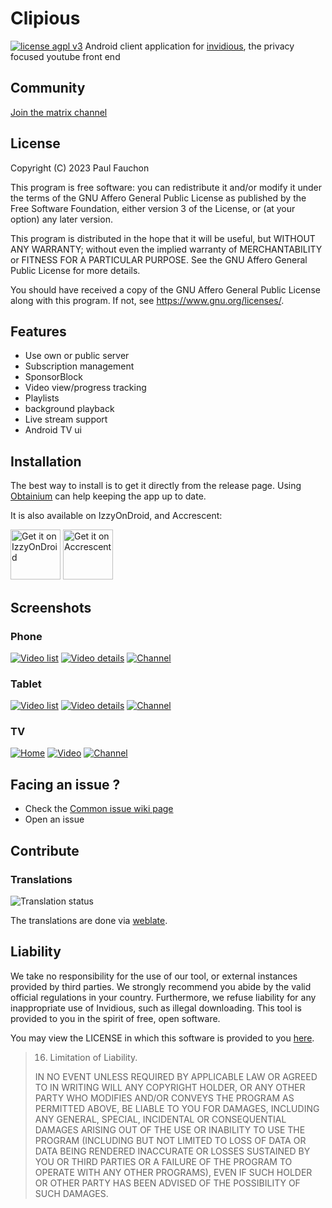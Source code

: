 # Clipious

[![license agpl v3](https://shields.io/badge/License-AGPL%20v3-blue.svg)](https://www.gnu.org/licenses/agpl-3.0.en.html)
Android client application for [invidious](https://invidious.io), the privacy focused youtube front end

## Community

[Join the matrix channel](https://matrix.to/#/#clipious:matrix.org)

## License

Copyright (C) 2023 Paul Fauchon

This program is free software: you can redistribute it and/or modify
it under the terms of the GNU Affero General Public License as published
by the Free Software Foundation, either version 3 of the License, or
(at your option) any later version.

This program is distributed in the hope that it will be useful,
but WITHOUT ANY WARRANTY; without even the implied warranty of
MERCHANTABILITY or FITNESS FOR A PARTICULAR PURPOSE.  See the
GNU Affero General Public License for more details.

You should have received a copy of the GNU Affero General Public License
along with this program.  If not, see <https://www.gnu.org/licenses/>.

## Features

- Use own or public  server
- Subscription management
- SponsorBlock
- Video view/progress tracking
- Playlists
- background playback
- Live stream support
- Android TV ui

## Installation
The best way to install is to get it directly from the release page. Using [Obtainium](https://github.com/ImranR98/Obtainium) can help keeping the app up to date.

It is also available on IzzyOnDroid, and Accrescent:

[<img src="https://gitlab.com/IzzyOnDroid/repo/-/raw/master/assets/IzzyOnDroid.png"
      alt='Get it on IzzyOnDroid'
      height="80">](https://apt.izzysoft.de/fdroid/index/apk/com.github.lamarios.clipious/)
[<img src="https://accrescent.app/badges/get-it-on.png"
      alt='Get it on Accrescent'
      height="80">](https://accrescent.app/app/com.github.lamarios.clipious)

## Screenshots
### Phone
[![Video list](./screenshots/video-list_small.png)](./screenshots/video-list.png)
[![Video details](./screenshots/video-details_small.png)](./screenshots/video-details.png)
[![Channel](./screenshots/channel_small.png)](./screenshots/channel.png)

### Tablet

[![Video list](./screenshots/video-list-tablet_small.png)](./screenshots/video-list-tablet.png)
[![Video details](./screenshots/video-detail-tablet_small.png)](./screenshots/video-detail-tablet.png)
[![Channel](./screenshots/channel-tablet_small.png)](./screenshots/channel-tablet.png)

### TV

[![Home](./screenshots/tv-home_small.png)](./screenshots/tv-home.png)
[![Video](./screenshots/tv-video_small.png)](./screenshots/tv-video.png)
[![Channel](./screenshots/tv-channel_small.png)](./screenshots/tv-channel_small.png)

## Facing an issue ? 

- Check the [Common issue wiki page](https://github.com/lamarios/clipious/wiki/Common-Issues)
- Open an issue

## Contribute

### Translations

![Translation status](https://hosted.weblate.org/widgets/clipious/-/app-translation/multi-auto.svg)

The translations are done via [weblate](https://hosted.weblate.org/projects/clipious/app-translation/).

## Liability

We take no responsibility for the use of our tool, or external instances
provided by third parties. We strongly recommend you abide by the valid
official regulations in your country. Furthermore, we refuse liability
for any inappropriate use of Invidious, such as illegal downloading.
This tool is provided to you in the spirit of free, open software.

You may view the LICENSE in which this software is provided to you [here](./LICENSE).

>   16. Limitation of Liability.
>
> IN NO EVENT UNLESS REQUIRED BY APPLICABLE LAW OR AGREED TO IN WRITING
WILL ANY COPYRIGHT HOLDER, OR ANY OTHER PARTY WHO MODIFIES AND/OR CONVEYS
THE PROGRAM AS PERMITTED ABOVE, BE LIABLE TO YOU FOR DAMAGES, INCLUDING ANY
GENERAL, SPECIAL, INCIDENTAL OR CONSEQUENTIAL DAMAGES ARISING OUT OF THE
USE OR INABILITY TO USE THE PROGRAM (INCLUDING BUT NOT LIMITED TO LOSS OF
DATA OR DATA BEING RENDERED INACCURATE OR LOSSES SUSTAINED BY YOU OR THIRD
PARTIES OR A FAILURE OF THE PROGRAM TO OPERATE WITH ANY OTHER PROGRAMS),
EVEN IF SUCH HOLDER OR OTHER PARTY HAS BEEN ADVISED OF THE POSSIBILITY OF
SUCH DAMAGES.
>

